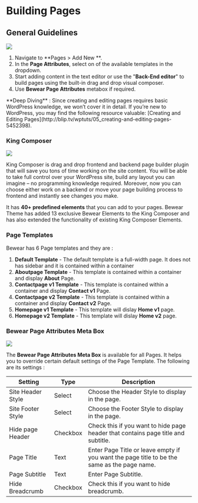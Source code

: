 # Building Pages

## General Guidelines

![](http://transvelo.github.io/docs/bewear/images/add-new-page.png)

1. Navigate to **Pages > Add New **.
2. In the **Page Attributes**, select on of the available templates in the dropdown.
3. Start adding content in the text editor or use the "**Back-End editor**" to build pages using the built-in drag and drop visual composer.
4. Use **Bewear Page Attributes** metabox if required.

<div class="alert alert-info">**Deep Diving** : Since creating and editing pages requires basic WordPress knowledge, we won’t cover it in detail. If you’re new to WordPress, you may find the following resource valuable: [Creating and Editing Pages](http://blip.tv/wptuts/05_creating-and-editing-pages-5452398).</div>

### King Composer

![](http://transvelo.github.io/docs/bewear/images/kc-backend-editor.png)

King Composer is drag and drop frontend and backend page builder plugin that will save you tons of time working on the site content. You will be able to take full control over your WordPress site, build any layout you can imagine – no programming knowledge required. Moreover, now you can choose either work on a backend or move your page building process to frontend and instantly see changes you make.

It has **40+ predefined elements** that you can add to your pages. Bewear Theme has added 13 exclusive Bewear Elements to the King Composer and has also extended the functionality of existing King Composer Elements.


### Page Templates

Bewear has 6 Page templates and they are :

1. **Default Template** - The default template is a full-width page. It does not has sidebar and it is contained within a container
2. **Aboutpage Template** - This template is contained within a container and display **About** Page.
3. **Contactpage v1 Template** - This template is contained within a container and display **Contact v1** Page.
4. **Contactpage v2 Template** - This template is contained within a container and display **Contact v2** Page.
5. **Homepage v1 Template** - This template will dislay **Home v1** page.
6. **Homepage v2 Template** - This template will dislay **Home v2** page.


### Bewear Page Attributes Meta Box

![](http://transvelo.github.io/docs/bewear/images/page-attributes.png)

The **Bewear Page Attributes Meta Box** is available for all Pages. It helps you to override certain default settings of the Page Template. The following are its settings :

| Setting | Type | Description |
| -- | -- | -- |
| Site Header Style | Select | Choose the Header Style to display in the page. |
| Site Footer Style | Select | Choose the Footer Style to display in the page. |
| Hide page Header | Checkbox | Check this if you want to hide page header that contains page title and subtitle. |
| Page Title | Text | Enter Page Title or leave empty if you want the page title to be the same as the page name. |
| Page Subtitle | Text | Enter Page Subtitle. |
| Hide Breadcrumb | Checkbox | Check this if you want to hide breadcrumb. |




